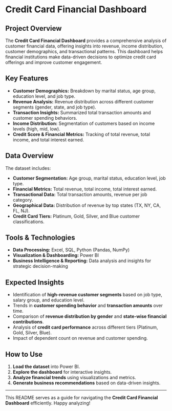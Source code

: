 # Credit Card Financial Dashboard

## Project Overview
The **Credit Card Financial Dashboard** provides a comprehensive analysis of customer financial data, offering insights into revenue, income distribution, customer demographics, and transactional patterns. This dashboard helps financial institutions make data-driven decisions to optimize credit card offerings and improve customer engagement.

## Key Features
- **Customer Demographics:** Breakdown by marital status, age group, education level, and job type.
- **Revenue Analysis:** Revenue distribution across different customer segments (gender, state, and job type).
- **Transaction Insights:** Summarized total transaction amounts and customer spending behaviors.
- **Income Distribution:** Segmentation of customers based on income levels (high, mid, low).
- **Credit Score & Financial Metrics:** Tracking of total revenue, total income, and total interest earned.

## Data Overview
The dataset includes:
- **Customer Segmentation:** Age group, marital status, education level, job type.
- **Financial Metrics:** Total revenue, total income, total interest earned.
- **Transactional Data:** Total transaction amounts, revenue per job category.
- **Geographical Data:** Distribution of revenue by top states (TX, NY, CA, FL, NJ).
- **Credit Card Tiers:** Platinum, Gold, Silver, and Blue customer classifications.

## Tools & Technologies
- **Data Processing:** Excel, SQL, Python (Pandas, NumPy)
- **Visualization & Dashboarding:** Power BI
- **Business Intelligence & Reporting:** Data analysis and insights for strategic decision-making

## Expected Insights
- Identification of **high-revenue customer segments** based on job type, salary group, and education level.
- Trends in **customer spending behavior** and **transaction amounts** over time.
- Comparison of **revenue distribution by gender** and **state-wise financial contributions**.
- Analysis of **credit card performance** across different tiers (Platinum, Gold, Silver, Blue).
- Impact of dependent count on revenue and customer spending.

## How to Use
1. **Load the dataset** into Power BI.
2. **Explore the dashboard** for interactive insights.
3. **Analyze financial trends** using visualizations and metrics.
4. **Generate business recommendations** based on data-driven insights.

---

This README serves as a guide for navigating the **Credit Card Financial Dashboard** efficiently. Happy analyzing!

